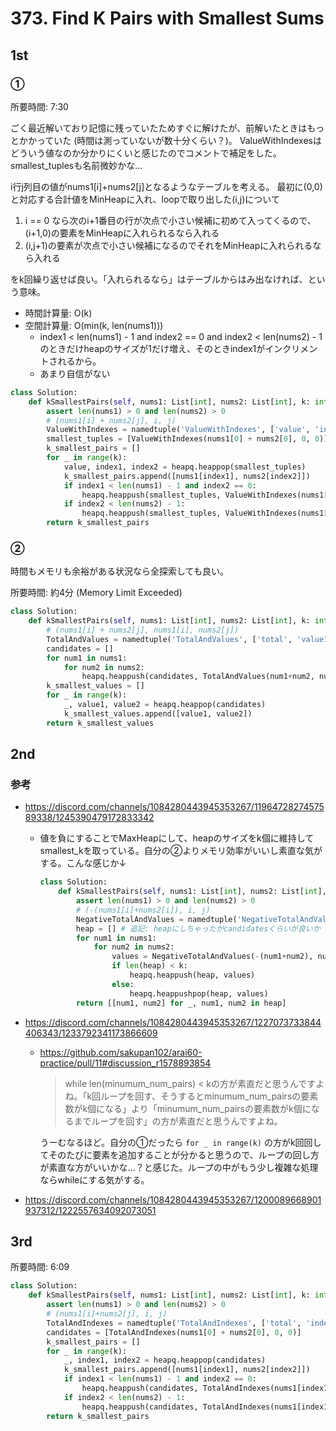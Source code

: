 # 373. Find K Pairs with Smallest Sums

## 1st

### ①

所要時間: 7:30

ごく最近解いており記憶に残っていたためすぐに解けたが、前解いたときはもっとかかっていた (時間は測っていないが数十分くらい？)。
ValueWithIndexesはどういう値なのか分かりにくいと感じたのでコメントで補足をした。
smallest_tuplesも名前微妙かな...

i行j列目の値がnums1[i]+nums2[j]となるようなテーブルを考える。
最初に(0,0)と対応する合計値をMinHeapに入れ、loopで取り出した(i,j)について

1. i == 0 なら次のi+1番目の行が次点で小さい候補に初めて入ってくるので、(i+1,0)の要素をMinHeapに入れられるなら入れる
2. (i,j+1)の要素が次点で小さい候補になるのでそれをMinHeapに入れられるなら入れる

をk回繰り返せば良い。「入れられるなら」はテーブルからはみ出なければ、という意味。


- 時間計算量: O(k)
- 空間計算量: O(min(k, len(nums1)))
    - index1 < len(nums1) - 1 and index2 == 0 and index2 < len(nums2) - 1 のときだけheapのサイズが1だけ増え、そのときindex1がインクリメントされるから。
    - あまり自信がない


```py
class Solution:
    def kSmallestPairs(self, nums1: List[int], nums2: List[int], k: int) -> List[List[int]]:
        assert len(nums1) > 0 and len(nums2) > 0
        # (nums1[i] + nums2[j], i, j)
        ValueWithIndexes = namedtuple('ValueWithIndexes', ['value', 'index1', 'index2'])
        smallest_tuples = [ValueWithIndexes(nums1[0] + nums2[0], 0, 0)]
        k_smallest_pairs = []
        for _ in range(k):
            value, index1, index2 = heapq.heappop(smallest_tuples)
            k_smallest_pairs.append([nums1[index1], nums2[index2]])
            if index1 < len(nums1) - 1 and index2 == 0:
                heapq.heappush(smallest_tuples, ValueWithIndexes(nums1[index1+1] + nums2[0], index1 + 1, 0))
            if index2 < len(nums2) - 1:
                heapq.heappush(smallest_tuples, ValueWithIndexes(nums1[index1] + nums2[index2+1], index1, index2 + 1))
        return k_smallest_pairs
```

### ②

時間もメモリも余裕がある状況なら全探索しても良い。

所要時間: 約4分 (Memory Limit Exceeded)

```py
class Solution:
    def kSmallestPairs(self, nums1: List[int], nums2: List[int], k: int) -> List[List[int]]:
        # (nums1[i] + nums2[j], nums1[i], nums2[j])
        TotalAndValues = namedtuple('TotalAndValues', ['total', 'value1', 'value2'])
        candidates = []
        for num1 in nums1:
            for num2 in nums2:
                heapq.heappush(candidates, TotalAndValues(num1+num2, num1, num2))
        k_smallest_values = []
        for _ in range(k):
            _, value1, value2 = heapq.heappop(candidates)
            k_smallest_values.append([value1, value2])
        return k_smallest_values
```



## 2nd

### 参考

- https://discord.com/channels/1084280443945353267/1196472827457589338/1245390479172833342
  - 値を負にすることでMaxHeapにして、heapのサイズをk個に維持してsmallest_kを取っている。自分の②よりメモリ効率がいいし素直な気がする。こんな感じか↓

    ```py
    class Solution:
        def kSmallestPairs(self, nums1: List[int], nums2: List[int], k: int) -> List[List[int]]:
            assert len(nums1) > 0 and len(nums2) > 0
            # (-(nums1[i]+nums2[i]), i, j)
            NegativeTotalAndValues = namedtuple('NegativeTotalAndValues', ['negative_total', 'value1', 'value2'])
            heap = [] # 追記: heapにしちゃったがcandidatesくらいが良いか
            for num1 in nums1:
                for num2 in nums2:
                    values = NegativeTotalAndValues(-(num1+num2), num1, num2)
                    if len(heap) < k:
                        heapq.heappush(heap, values)
                    else:
                        heapq.heappushpop(heap, values)
            return [[num1, num2] for _, num1, num2 in heap]
    ```
- https://discord.com/channels/1084280443945353267/1227073733844406343/1233792341173866609
  - https://github.com/sakupan102/arai60-practice/pull/11#discussion_r1578893854
    > while len(minumum_num_pairs) < kの方が素直だと思うんですよね。「k回ループを回す、そうするとminumum_num_pairsの要素数がk個になる」より「minumum_num_pairsの要素数がk個になるまでループを回す」の方が素直だと思うんですよね。

    うーむなるほど。自分の①だったら `for _ in range(k)` の方がk回回してそのたびに要素を追加することが分かると思うので、ループの回し方が素直な方がいいかな...？と感じた。ループの中がもう少し複雑な処理ならwhileにする気がする。

- https://discord.com/channels/1084280443945353267/1200089668901937312/1222557634092073051

## 3rd

所要時間: 6:09

```py
class Solution:
    def kSmallestPairs(self, nums1: List[int], nums2: List[int], k: int) -> List[List[int]]:
        assert len(nums1) > 0 and len(nums2) > 0
        # (nums1[i]+nums2[j], i, j)
        TotalAndIndexes = namedtuple('TotalAndIndexes', ['total', 'index1', 'index2'])
        candidates = [TotalAndIndexes(nums1[0] + nums2[0], 0, 0)]
        k_smallest_pairs = []
        for _ in range(k):
            _, index1, index2 = heapq.heappop(candidates)
            k_smallest_pairs.append([nums1[index1], nums2[index2]])
            if index1 < len(nums1) - 1 and index2 == 0:
                heapq.heappush(candidates, TotalAndIndexes(nums1[index1+1] + nums2[0], index1 + 1, 0))
            if index2 < len(nums2) - 1:
                heapq.heappush(candidates, TotalAndIndexes(nums1[index1] + nums2[index2+1], index1, index2 + 1))
        return k_smallest_pairs
```
